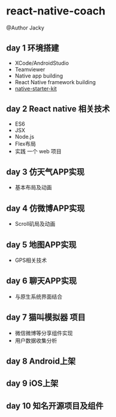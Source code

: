 # react-native-coach

@Author Jacky

## day 1 环境搭建
 * XCode/AndroidStudio
 * Teamviewer
 * Native app building
 * React Native framework building
 * [native-starter-kit](https://github.com/start-react/native-starter-kit)
 
## day 2 React native 相关技术
 * ES6
 * JSX
 * Node.js
 * Flex布局
 * 实践 一个 web 项目
  
## day 3 仿天气APP实现
 * 基本布局及动画
 
## day 4 仿微博APP实现
 * Scroll矶局及动画

## day 5 地图APP实现
 * GPS相关技术

## day 6 聊天APP实现
 * 与原生系统界面结合

## day 7 猫叫模拟器 项目
 * 微信微博等分享组件实现
 * 用户数据收集分析

## day 8 Android上架

## day 9 iOS上架

## day 10 知名开源项目及组件
